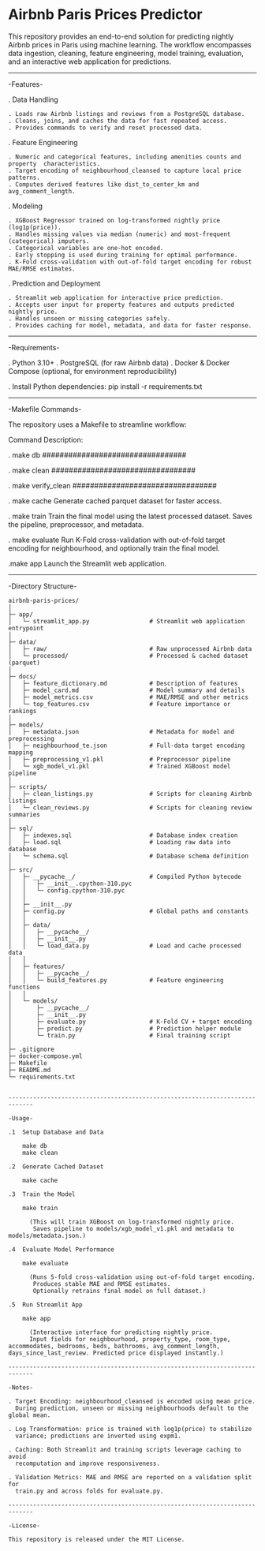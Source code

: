 #                       Airbnb Paris Prices Predictor

This repository provides an end-to-end solution for predicting nightly Airbnb prices in Paris using machine learning. The workflow encompasses data ingestion, cleaning, feature engineering, model training, evaluation, and an interactive web application for predictions.

-----------------------------------------------------------------------------

-Features-

. Data Handling

    . Loads raw Airbnb listings and reviews from a PostgreSQL database.
    . Cleans, joins, and caches the data for fast repeated access.
    . Provides commands to verify and reset processed data.

. Feature Engineering

    . Numeric and categorical features, including amenities counts and property  characteristics.
    . Target encoding of neighbourhood_cleansed to capture local price patterns.
    . Computes derived features like dist_to_center_km and avg_comment_length.

. Modeling

    . XGBoost Regressor trained on log-transformed nightly price (log1p(price)).
    . Handles missing values via median (numeric) and most-frequent (categorical) imputers.
    . Categorical variables are one-hot encoded.
    . Early stopping is used during training for optimal performance.
    . K-Fold cross-validation with out-of-fold target encoding for robust MAE/RMSE estimates.

. Prediction and Deployment

    . Streamlit web application for interactive price prediction.
    . Accepts user input for property features and outputs predicted nightly price.
    . Handles unseen or missing categories safely.
    . Provides caching for model, metadata, and data for faster response.

-----------------------------------------------------------------------------

-Requirements-

. Python 3.10+
. PostgreSQL (for raw Airbnb data)
. Docker & Docker Compose (optional, for environment reproducibility)

. Install Python dependencies:
  pip install -r requirements.txt

-----------------------------------------------------------------------------

-Makefile Commands-

The repository uses a Makefile to streamline workflow:

Command	Description:

. make db
    #################################

. make clean
    #################################

. make verify_clean
    #################################

. make cache
    Generate cached parquet dataset for faster access.

. make train
    Train the final model using the latest processed dataset. Saves the pipeline, preprocessor, and metadata.

. make evaluate
    Run K-Fold cross-validation with out-of-fold target encoding for neighbourhood, and optionally train the final model.

 .make app
    Launch the Streamlit web application.

-----------------------------------------------------------------------------

-Directory Structure-
```text
airbnb-paris-prices/
│
├─ app/
│   └─ streamlit_app.py                 # Streamlit web application entrypoint
│
├─ data/
│   ├─ raw/                             # Raw unprocessed Airbnb data
│   └─ processed/                       # Processed & cached dataset (parquet)
│
├─ docs/
│   ├─ feature_dictionary.md            # Description of features
│   ├─ model_card.md                    # Model summary and details
│   ├─ model_metrics.csv                # MAE/RMSE and other metrics
│   └─ top_features.csv                 # Feature importance or rankings
│
├─ models/
│   ├─ metadata.json                    # Metadata for model and preprocessing
│   ├─ neighbourhood_te.json            # Full-data target encoding mapping
│   ├─ preprocessing_v1.pkl             # Preprocessor pipeline
│   └─ xgb_model_v1.pkl                 # Trained XGBoost model pipeline
│
├─ scripts/
│   ├─ clean_listings.py                # Scripts for cleaning Airbnb listings
│   └─ clean_reviews.py                 # Scripts for cleaning review summaries
│
├─ sql/
│   ├─ indexes.sql                      # Database index creation
│   ├─ load.sql                         # Loading raw data into database
│   └─ schema.sql                       # Database schema definition
│
├─ src/
│   ├─ __pycache__/                     # Compiled Python bytecode
│   │   ├─ __init__.cpython-310.pyc
│   │   └─ config.cpython-310.pyc
│   │
│   ├─ __init__.py
│   ├─ config.py                        # Global paths and constants
│   │
│   ├─ data/
│   │   ├─ __pycache__/
│   │   ├─ __init__.py
│   │   └─ load_data.py                 # Load and cache processed data
│   │
│   ├─ features/
│   │   ├─ __pycache__/
│   │   └─ build_features.py            # Feature engineering functions
│   │
│   └─ models/
│       ├─ __pycache__/
│       ├─ __init__.py
│       ├─ evaluate.py                  # K-Fold CV + target encoding
│       ├─ predict.py                   # Prediction helper module
│       └─ train.py                     # Final training script
│
├─ .gitignore
├─ docker-compose.yml
├─ Makefile
├─ README.md
└─ requirements.txt


-----------------------------------------------------------------------------

-Usage-

.1  Setup Database and Data

    make db
    make clean

.2  Generate Cached Dataset

    make cache

.3  Train the Model

    make train

      (This will train XGBoost on log-transformed nightly price.
       Saves pipeline to models/xgb_model_v1.pkl and metadata to          models/metadata.json.)

.4  Evaluate Model Performance

    make evaluate

      (Runs 5-fold cross-validation using out-of-fold target encoding.
       Produces stable MAE and RMSE estimates.
       Optionally retrains final model on full dataset.)

.5  Run Streamlit App

    make app

      (Interactive interface for predicting nightly price.
      Input fields for neighbourhood, property_type, room_type, accommodates, bedrooms, beds, bathrooms, avg_comment_length, days_since_last_review. Predicted price displayed instantly.)

-----------------------------------------------------------------------------

-Notes-

. Target Encoding: neighbourhood_cleansed is encoded using mean price.
  During prediction, unseen or missing neighbourhoods default to the global mean.

. Log Transformation: price is trained with log1p(price) to stabilize
  variance; predictions are inverted using expm1.

. Caching: Both Streamlit and training scripts leverage caching to avoid
  recomputation and improve responsiveness.

. Validation Metrics: MAE and RMSE are reported on a validation split for
  train.py and across folds for evaluate.py.

-----------------------------------------------------------------------------

-License-

This repository is released under the MIT License.
